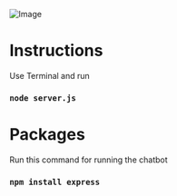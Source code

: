 ![Image](https://github.com/user-attachments/assets/f619d8d0-8640-46f1-b5cb-e0123b541f33)

#  Instructions 

Use Terminal and run 

### `node server.js`

# Packages

Run this command for running the chatbot 

### `npm install express`
